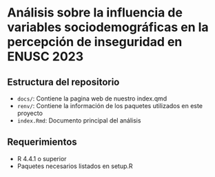 # Análisis sobre la influencia de variables sociodemográficas en la percepción de inseguridad en ENUSC 2023

## Estructura del repositorio
- `docs/`: Contiene la pagina web de nuestro index.qmd
- `renv/`: Contiene la información de los paquetes utilizados en este proyecto
- `index.Rmd`: Documento principal del análisis

## Requerimientos
- R 4.4.1 o superior
- Paquetes necesarios listados en setup.R
